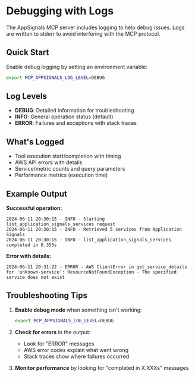 # Debugging with Logs

The AppSignals MCP server includes logging to help debug issues. Logs are written to stderr to avoid interfering with the MCP protocol.

## Quick Start

Enable debug logging by setting an environment variable:
```bash
export MCP_APPSIGNALS_LOG_LEVEL=DEBUG
```

## Log Levels

- **DEBUG**: Detailed information for troubleshooting
- **INFO**: General operation status (default)
- **ERROR**: Failures and exceptions with stack traces

## What's Logged

- Tool execution start/completion with timing
- AWS API errors with details
- Service/metric counts and query parameters
- Performance metrics (execution time)

## Example Output

**Successful operation:**
```
2024-06-11 20:30:15 - INFO - Starting list_application_signals_services request
2024-06-11 20:30:15 - INFO - Retrieved 5 services from Application Signals
2024-06-11 20:30:15 - INFO - list_application_signals_services completed in 0.355s
```

**Error with details:**
```
2024-06-11 20:31:22 - ERROR - AWS ClientError in get_service_details for 'unknown-service': ResourceNotFoundException - The specified service does not exist
```

## Troubleshooting Tips

1. **Enable debug mode** when something isn't working:
   ```bash
   export MCP_APPSIGNALS_LOG_LEVEL=DEBUG
   ```

2. **Check for errors** in the output:
   - Look for "ERROR" messages
   - AWS error codes explain what went wrong
   - Stack traces show where failures occurred

3. **Monitor performance** by looking for "completed in X.XXXs" messages